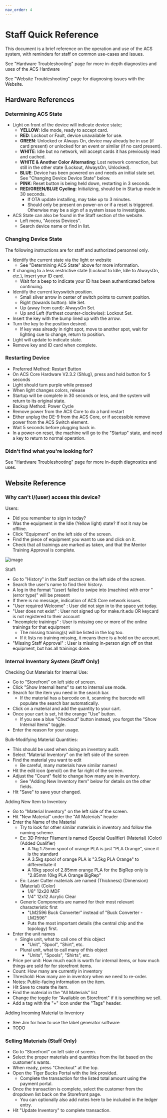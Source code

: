 ```yaml
---
nav_order: 4
---
```


# Staff Quick Reference

This document is a brief reference on the operation and use of the ACS system, with reminders for staff on common use-cases and issues.

See "Hardware Troubleshooting" page for more in-depth diagnostics and uses of the ACS Hardware

See "Website Troubleshooting" page for diagnosing issues with the Website.

## Hardware References

### Determining ACS State
* Light on front of the device will indicate device state;
  * **YELLOW**: Idle mode, ready to accept card.
  * **RED**: Lockout or Fault, device unavailable for use.
  * **GREEN**: Unlocked or Always On, device may already be in use (if card present) or unlocked for an event or similar (if no card present).
  * **WHITE**: Idle but no network, will accept cards it has previously read and cached.
  * **WHITE & Another Color Alternating**: Lost network connection, but still in the other state (Lockout, AlwaysOn, Unlocked).
  * **BLUE**: Device has been powered on and needs an initial state set. See "Changing Device Device State" below.
  * **PINK**: Reset button is being held down, restarting in 3 seconds.
  * **RED/GREEN/BLUE Cycling**: Initializing, should be in Startup mode in 30 seconds.
    * If OTA update installing, may take up to 3 minutes.
    * Should only be present on power-on or if a reset is triggered. Otherwise may be a sign of a system issue to investigate.
* ACS State can also be found in the Staff section of the website.
  * Left menu, "Access Devices".
  * Search device name or find in list.

### Changing Device State

The following instructions are for staff and authorized personnel only.
* Identify the current state via the light or website
  * See "Determining ACS State" above for more information.
* If changing to a less restrictive state (Lockout to Idle, Idle to AlwaysOn, etc.), insert your ID card.
  * Wait for a beep to indicate your ID has been authenticated before continuing.
* Identify the current keyswitch position.
  * Small silver arrow in center of switch points to current position.
  * Right (towards button): Idle Set.
  * Up (away from card): AlwaysOn Set.
  * Up and Left (furthest counter-clockwise): Lockout Set.
* Insert the key with the bump lined up with the arrow.
* Turn the key to the position desired.
  * If key was already in right spot, move to another spot, wait for lighting cue to change, return to position.
* Light will update to indicate state.
* Remove key and ID card when complete.

### Restarting Device
* Preferred Method: Restart Button
 * On ACS Core Hardware V2.3.2 (Shlug), press and hold button for 5 seconds
 * Light should turn purple while pressed
 * When light changes colors, release
 * Startup will be complete in 30 seconds or less, and the system will return to its original state.
* Backup Method: Power Cycle
 * Remove power from the ACS Core to do a hard restart
 * Either unplug the DE-9 from the ACS Core, or if accessible remove power from the ACS Switch element.
 * Wait 5 seconds before plugging back in.
 * In a power-on reset, the machine will go to the "Startup" state, and need a key to return to normal operation.

### Didn't find what you're looking for?
See "Hardware Troubleshooting" page for more in-depth diagnostics and uses.

## Website Reference

### Why can't I/(user) access this device? 

Users:
 * Did you remember to sign in today?
 * Was the equipment in the Idle (Yellow light) state? If not it may be offline.
 * Click "Equipment" on the left side of the screen.
 * Find the piece of equipment you want to use and click on it.
 * Check that all trainings are marked as taken, and that the Mentor Training Approval is complete.
 
![image](https://github.com/user-attachments/assets/f834bb08-7966-49d7-ae9d-f1f776be02ff)

Staff:
 * Go to "History" in the Staff section on the left side of the screen.
 * Search the user's name to find their history.
 * A log in the format "(user) failed to swipe into (machine) with error "(error type)" will be present
  * If there is no message, indication of ACS Core network issues.
  * "User required Welcome" : User did not sign in to the space yet today.
  * "User does not exist" : User not signed up for make.rit.edu OR keycard is not registered to their account
  * "Incomplete trainings" : User is missing one or more of the online trainings for that equipment
    * The missing training(s) will be listed in the log too.
    * If it lists no training missing, it means there is a hold on the account.
  * "Missing Staff Approval" : User is missing in-person sign off on that equipment, but has all trainings done.
 
### Internal Inventory System (Staff Only)

Checking Out Materials for Internal Use:
* Go to "Storefront" on left side of screen.
* Click "Show Internal Items" to set to internal use mode.
* Search for the item you need in the search bar.
  * If the material has a barcode on it, scanning the barcode will populate the search bar automatically.
* Click on a material and add the quantity to your cart.
* Once your cart is set, hit the orange "Use" button.
  * If you see a blue "Checkout" button instead, you forgot the "Show Internal Items" toggle.
* Enter the reason for your usage.

Bulk-Modifying Material Quantities:
* This should be used when doing an inventory audit.
* Select "Material Inventory" on the left side of the screen
* Find the material you want to edit
  * Be careful, many materials have similar names!
* Hit the edit icon (pencil) on the far right of the screen.
* Adjust the "Count" field to change how many are in inventory.
  * See "Adding New Inventory Item" below for details on the other fields.
* Hit "Save" to save your changed.

Adding New Item to Inventory
* Go to "Material Inventory" on the left side of the screen.
* Hit "New Material" under the "All Materials" header
* Enter the Name of the Material
  * Try to look for other similar materials in inventory and follow the naming scheme.
  * Ex: 3D Printer Filament is named (Special Qualifier) (Material) (Color) (Added Qualifier)
    * A 1kg 1.75mm spool of orange PLA is just "PLA Orange", since it is the standard
    * A 3.5kg spool of orange PLA is "3.5kg PLA Orange" to differentiate it
    * A 10kg spool of 2.85mm orange PLA for the BigRep only is "2.85mm 10kg PLA Orange BigRep"
   * Ex: Laser Cutter materials are named (Thickness) (Dimension) (Material) (Color)
     * 1/8" 12x20 MDF
     * 1/4" 12x12 Acrylic Clear
   * Generic Components are named for their most relevant characteristic first
     * "LM2596 Buck Converter" instead of "Buck Converter - LM2596"
     * Puts the most important details (the central chip and the topology) first.
* Enter the unit names
  * Single unit, what to call one of this object
    * "Unit", "Spool", "Shirt", etc.
  * Plural unit, what to call many of this object
    * "Units", "Spools", "Shirts", etc.
* Price per unit: How much each is worth for internal items, or how much things are sold for for storefront items.
* Count: How many are currently in inventory
* Threshold: How many are in inventory when we need to re-order.
* Notes: Public-facing information on the item.
* Hit Save to create the item.
* Find the material in the "All Materials" list
* Change the toggle for "Available on Storefront" if it is something we sell.
* Add a tag with the "+" icon under the "Tags" header.

Adding Incoming Material to Inventory
* See Jim for how to use the label generator software
* TODO

### Selling Materials (Staff Only)

* Go to "Storefront" on left side of screen.
* Select the proper materials and quantities from the list based on the customer's wants.
* When ready, press "Checkout" at the top.
* Open the Tiger Bucks Portal with the link provided.
  * Complete the transaction for the listed total amount using the payment portal.
* Once the transaction is complete, select the customer from the dropdown list back on the Storefront page.
  * You can optionally also add notes here to be included in the ledger entry.
* Hit "Update Inventory" to complete transaction.
